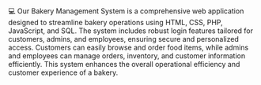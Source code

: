 💻 Our Bakery Management System is a comprehensive web application designed to streamline bakery operations using HTML, CSS, PHP, JavaScript, and SQL. The system includes robust login features tailored for customers, admins, and employees, ensuring secure and personalized access. Customers can easily browse and order food items, while admins and employees can manage orders, inventory, and customer information efficiently. This system enhances the overall operational efficiency and customer experience of a bakery.
